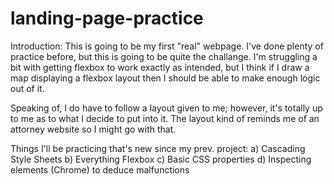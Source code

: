 # landing-page-practice
Introduction:
This is going to be my first "real" webpage. I've done
plenty of practice before, but this is going to be quite the
challange. I'm struggling a bit with getting flexbox to work
exactly as intended, but I think if I draw a map displaying 
a flexbox layout then I should be able to make enough logic out of it.

Speaking of, I do have to follow a layout given to me; however,
it's totally up to me as to what I decide to put into it. The
layout kind of reminds me of an attorney website so I might go
with that.


Things I'll be practicing that's new since my prev. project:
a) Cascading Style Sheets
b) Everything Flexbox
c) Basic CSS properties
d) Inspecting elements (Chrome) to deduce malfunctions
